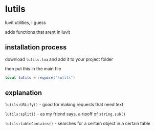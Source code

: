 # lutils
luvit utilities, i guess

adds functions that arent in luvit

## installation process
download `lutils.lua` and add it to your project folder

then put this in the main file

```lua
local lutils = require("lutils")
```

## explanation

`lutils:URLify()` - good for making requests that need text

`lutils:split()` - as my friend says, a ripoff of `string.sub()`

`lutils:tableContains()` - searches for a certain object in a certain table
